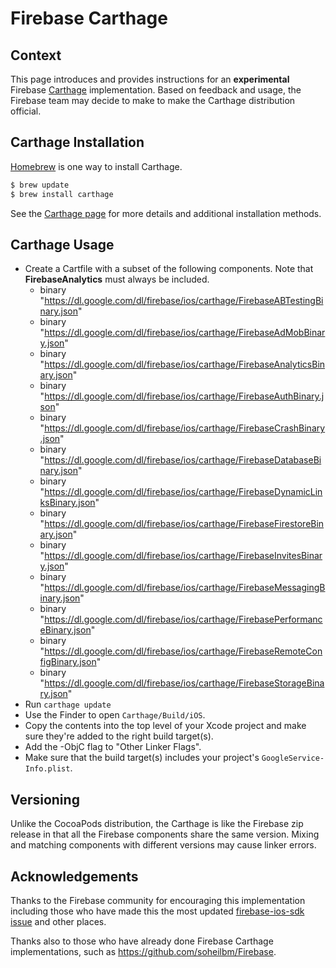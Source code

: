 # Firebase Carthage

## Context

This page introduces and provides instructions for an **experimental** Firebase
[Carthage](https://github.com/Carthage/Carthage) implementation. Based on
feedback and usage, the Firebase team may decide to make to make the Carthage
distribution official.

## Carthage Installation

[Homebrew](http://brew.sh/) is one way to install Carthage.

```bash
$ brew update
$ brew install carthage
```

See the
[Carthage page](https://github.com/Carthage/Carthage#installing-carthage) for
more details and additional installation methods.

## Carthage Usage

- Create a Cartfile with a subset of the following components. Note that
    **FirebaseAnalytics** must always be included.
    - binary "https://dl.google.com/dl/firebase/ios/carthage/FirebaseABTestingBinary.json"
    - binary "https://dl.google.com/dl/firebase/ios/carthage/FirebaseAdMobBinary.json"
    - binary "https://dl.google.com/dl/firebase/ios/carthage/FirebaseAnalyticsBinary.json"
    - binary "https://dl.google.com/dl/firebase/ios/carthage/FirebaseAuthBinary.json"
    - binary "https://dl.google.com/dl/firebase/ios/carthage/FirebaseCrashBinary.json"
    - binary "https://dl.google.com/dl/firebase/ios/carthage/FirebaseDatabaseBinary.json"
    - binary "https://dl.google.com/dl/firebase/ios/carthage/FirebaseDynamicLinksBinary.json"
    - binary "https://dl.google.com/dl/firebase/ios/carthage/FirebaseFirestoreBinary.json"
    - binary "https://dl.google.com/dl/firebase/ios/carthage/FirebaseInvitesBinary.json"
    - binary "https://dl.google.com/dl/firebase/ios/carthage/FirebaseMessagingBinary.json"
    - binary "https://dl.google.com/dl/firebase/ios/carthage/FirebasePerformanceBinary.json"
    - binary "https://dl.google.com/dl/firebase/ios/carthage/FirebaseRemoteConfigBinary.json"
    - binary "https://dl.google.com/dl/firebase/ios/carthage/FirebaseStorageBinary.json"
- Run `carthage update`
- Use the Finder to open `Carthage/Build/iOS`.
- Copy the contents into the top level of your Xcode project and make sure
    they're added to the right build target(s).
- Add the -ObjC flag to "Other Linker Flags".
- Make sure that the build target(s) includes your project's `GoogleService-Info.plist`.

## Versioning

Unlike the CocoaPods distribution, the Carthage is like the Firebase zip release
in that all the Firebase components share the same version. Mixing and matching
components with different versions may cause linker errors.

## Acknowledgements

Thanks to the Firebase community for encouraging this implementation including
those who have made this the most updated
[firebase-ios-sdk](https://github.com/firebase/firebase-ios-sdk)
[issue](https://github.com/firebase/firebase-ios-sdk/issues/9)
and other places.

Thanks also to those who have already done Firebase Carthage implementations,
such as https://github.com/soheilbm/Firebase.
